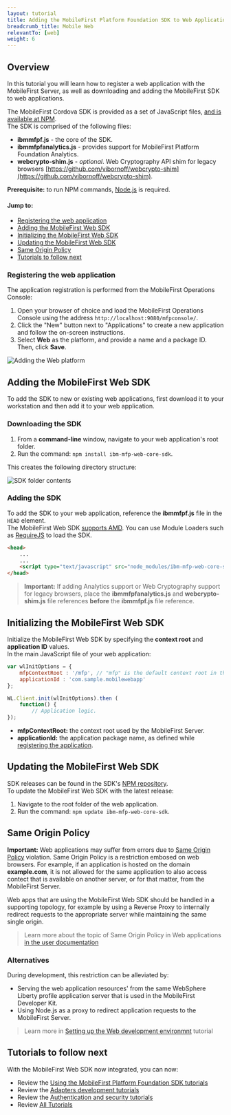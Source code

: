 ```yaml
---
layout: tutorial
title: Adding the MobileFirst Platform Foundation SDK to Web Applications
breadcrumb_title: Mobile Web
relevantTo: [web]
weight: 6
---
```

## Overview
In this tutorial you will learn how to register a web application with the MobileFirst Server, as well as downloading and adding the MobileFirst SDK to web applications.  

The MobileFirst Cordova SDK is provided as a set of JavaScript files, [and is available at NPM](https://www.npmjs.com/package/ibm-mfp-web-core-sdk).  
The SDK is comprised of the following files:

- **ibmmfpf.js** - the core of the SDK.
- **ibmmfpfanalytics.js** - provides support for MobileFirst Platform Foundation Analytics.
- **webcrypto-shim.js** - *optional*. Web Cryptography API shim for legacy browsers [https://github.com/vibornoff/webcrypto-shim](https://github.com/vibornoff/webcrypto-shim).

**Prerequisite:** to run NPM commands, [Node.js](https://nodejs.org) is required.

#### Jump to:

- [Registering the web application](#registering-the-web-application)
- [Adding the MobileFirst Web SDK](#adding-the-mobilefirst-web-sdk)
- [Initializing the MobileFirst Web SDK](#initializing-the-mobilefirst-web-sdk)
- [Updating the MobileFirst Web SDK](#updating-the-mobilefirst-web-sdk)
- [Same Origin Policy](#same-origin-policy)
- [Tutorials to follow next](#tutorials-to-follow-next)

### Registering the web application
The application registration is performed from the MobileFirst Operations Console:    

1. Open your browser of choice and load the MobileFirst Operations Console using the address `http://localhost:9080/mfpconsole/`.
2. Click the "New" button next to "Applications" to create a new application and follow the on-screen instructions.  
3. Select **Web** as the platform, and provide a name and a package ID. Then, click **Save**.

![Adding the Web platform](add-web-platform.png)

## Adding the MobileFirst Web SDK
To add the SDK to new or existing web applications, first download it to your workstation and then add it to your web application.

### Downloading the SDK
1. From a **command-line** window, navigate to your web application's root folder.
2. Run the command: `npm install ibm-mfp-web-core-sdk`.

This creates the following directory structure:

![SDK folder contents](sdk-folder.png)

### Adding the SDK
To add the SDK to your web application, reference the **ibmmfpf.js** file in the `HEAD` element.  
The MobileFirst Web SDK [supports AMD](https://en.wikipedia.org/wiki/Asynchronous_module_definition). You can use Module Loaders such as [RequireJS](http://requirejs.org/) to load the SDK.

```html
<head>
    ...
    ...
    <script type="text/javascript" src="node_modules/ibm-mfp-web-core-sdk/ibmmfpf.js"></script>
</head>
```

> <span class="glyphicon glyphicon-exclamation-sign" aria-hidden="true"></span> **Important:** If adding Analytics support or Web Cryptography support for legacy browsers, place the **ibmmfpfanalytics.js** and **webcrypto-shim.js** file references **before** the **ibmmfpf.js** file reference.

## Initializing the MobileFirst Web SDK
Initialize the MobileFirst Web SDK by specifying the **context root** and **application ID** values.  
In the main JavaScript file of your web application:

```javascript
var wlInitOptions = {
    mfpContextRoot : '/mfp', // "mfp" is the default context root in the MobileFirst Developer Kit
    applicationId : 'com.sample.mobilewebapp'
};

WL.Client.init(wlInitOptions).then (
    function() {
        // Application logic.
});
```

- **mfpContextRoot:** the context root used by the MobileFirst Server.
- **applicationId:** the application package name, as defined while [registering the application](#registering-the-web-application).

## Updating the MobileFirst Web SDK
SDK releases can be found in the SDK's [NPM repository](https://www.npmjs.com/package/ibm-mfp-web-core-sdk).  
To update the MobileFirst Web SDK with the latest release: 

1. Navigate to the root folder of the web application.
2. Run the command: `npm update ibm-mfp-web-core-sdk`.

## Same Origin Policy
**Important:** Web applications may suffer from errors due to [Same Origin Policy](https://developer.mozilla.org/en-US/docs/Web/Security/Same-origin_policy) violation. Same Origin Policy is a restriction embosed on web browsers. For example, if an application is hosted on the domain **example.com**, it is not allowed for the same application to also access contect that is available on another server, or for that matter, from the MobileFirst Server.

Web apps that are using the MobileFirst Web SDK should be handled in a supporting topology, for example by using a Reverse Proxy to internally redirect requests to the appropriate server while maintaining the same single origin.

> Learn more about the topic of Same Origin Policy in Web applications [in the user documentation](http://www.ibm.com/support/knowledgecenter/SSHS8R_8.0.0/wl_welcome.html)

### Alternatives
During development, this restriction can be alleviated by:

- Serving the web application resources' from the same WebSphere Liberty profile application server that is used in the MobileFirst Developer Kit.
- Using Node.js as a proxy to redirect application requests to the MobileFirst Server.

> Learn more in [Setting up the Web development environmnt](../../setting-up-your-development-environment/web-development-environment) tutorial

## Tutorials to follow next
With the MobileFirst Web SDK now integrated, you can now:

- Review the [Using the MobileFirst Platform Foundation SDK tutorials](../../using-the-mfpf-sdk/)
- Review the [Adapters development tutorials](../../adapters/)
- Review the [Authentication and security tutorials](../../authentication-and-security/)
- Review [All Tutorials](../../all-tutorials)
